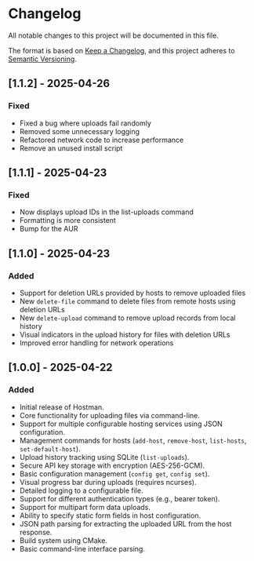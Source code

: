 # Changelog

All notable changes to this project will be documented in this file.

The format is based on [Keep a Changelog](https://keepachangelog.com/en/1.0.0/),
and this project adheres to [Semantic Versioning](https://semver.org/spec/v2.0.0.html).

## [1.1.2] - 2025-04-26

### Fixed

- Fixed a bug where uploads fail randomly
- Removed some unnecessary logging
- Refactored network code to increase performance
- Remove an unused install script

## [1.1.1] - 2025-04-23

### Fixed

- Now displays upload IDs in the list-uploads command
- Formatting is more consistent
- Bump for the AUR


## [1.1.0] - 2025-04-23

### Added

- Support for deletion URLs provided by hosts to remove uploaded files
- New `delete-file` command to delete files from remote hosts using deletion URLs
- New `delete-upload` command to remove upload records from local history
- Visual indicators in the upload history for files with deletion URLs
- Improved error handling for network operations

## [1.0.0] - 2025-04-22

### Added

- Initial release of Hostman.
- Core functionality for uploading files via command-line.
- Support for multiple configurable hosting services using JSON configuration.
- Management commands for hosts (`add-host`, `remove-host`, `list-hosts`, `set-default-host`).
- Upload history tracking using SQLite (`list-uploads`).
- Secure API key storage with encryption (AES-256-GCM).
- Basic configuration management (`config get`, `config set`).
- Visual progress bar during uploads (requires ncurses).
- Detailed logging to a configurable file.
- Support for different authentication types (e.g., bearer token).
- Support for multipart form data uploads.
- Ability to specify static form fields in host configuration.
- JSON path parsing for extracting the uploaded URL from the host response.
- Build system using CMake.
- Basic command-line interface parsing.
````

